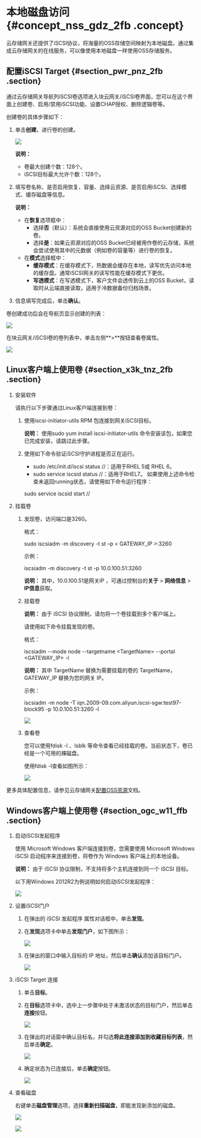 # 本地磁盘访问 {#concept_nss_gdz_2fb .concept}

云存储网关还提供了iSCSI协议，将海量的OSS存储空间映射为本地磁盘。通过集成云存储网关的在线服务，可以像使用本地磁盘一样使用OSS存储服务。

## 配置iSCSI Target {#section_pwr_pnz_2fb .section}

通过云存储网关导航列iSCSI卷选项进入块云网关/iSCSI卷界面，您可以在这个界面上创建卷、启用/禁用iSCSI功能、设置CHAP授权、删除逻辑卷等。

创建卷的具体步骤如下：

1.  单击**创建**，进行卷的创建。

    ![](http://static-aliyun-doc.oss-cn-hangzhou.aliyuncs.com/assets/img/21686/155419383612441_zh-CN.png)

    **说明：** 

    -   卷最大创建个数：128个。
    -   iSCSI目标最大允许个数：128个。
2.  填写卷名称、是否启用恢复、容量、选择云资源、是否启用iSCSI、选择模式、缓存磁盘等信息。

    **说明：** 

    -   在**恢复**选项框中：
        -   选择**否**（默认）：系统会直接使用云资源对应的OSS Bucket创建新的卷。
        -   选择**是**：如果云资源对应的OSS Bucket已经被用作卷的云存储，系统会尝试使用其中的元数据（例如卷的容量等）进行卷的恢复。
    -   在**模式**选择框中：
        -   **缓存模式**：在缓存模式下，热数据会缓存在本地，读写优先访问本地的缓存盘。通常iSCSI网关的读写性能在缓存模式下更优。
        -   **写透模式**：在写透模式下，客户文件会透传到云上的OSS Bucket，读取时从云端直接读取，适用于冷数据备份归档场景。
3.  信息填写完成后，单击**确认**。

卷创建成功后会在导航页显示创建的列表：

![](http://static-aliyun-doc.oss-cn-hangzhou.aliyuncs.com/assets/img/21686/155419383612601_zh-CN.png)

在块云网关/iSCSI卷的卷列表中，单击左侧**\>**按钮查看卷属性。

![](http://static-aliyun-doc.oss-cn-hangzhou.aliyuncs.com/assets/img/21686/155419383612611_zh-CN.png)

## Linux客户端上使用卷 {#section_x3k_tnz_2fb .section}

1.  安装软件

    请执行以下步骤通过Linux客户端连接到卷：

    1.  使用iscsi-initiator-utils RPM 包连接到网关iSCSI目标。

        **说明：** 使用sudo yum install iscsi-initiator-utils 命令安装该包，如果您已完成安装，请跳过此步骤。

    2.  使用如下命令验证iSCSI守护进程是否正在运行。

        -   sudo /etc/init.d/iscsi status //：适用于RHEL 5或 RHEL 6。
        -   sudo service iscsid status //：适用于RHEL7。
        如果使用上述命令检查未返回running状态，请使用如下命令运行程序：

        sudo service iscsid start //

2.  挂载卷
    1.  发现卷，访问端口是3260。

        格式：

        sudo iscsiadm -m discovery -t st –p < GATEWAY\_IP \>:3260

        示例：

        iscsiadm -m discovery -t st -p 10.0.100.51:3260

        **说明：** 其中，10.0.100.51是网关IP ，可通过控制台的**关于** \> **网络信息** \> **IP信息**获取。

    2.  挂载卷

        **说明：** 由于 iSCSI 协议限制，请勿将一个卷挂载到多个客户端上。

        请使用如下命令挂载发现的卷。

        格式：

        iscsiadm --mode node --targetname <TargetName\> --portal <GATEWAY\_IP\> -l

        **说明：** 其中 TargetName 替换为需要挂载的卷的 TargetName，GATEWAY\_IP 替换为您的网关 IP。

        示例：

        iscsiadm -m node -T iqn.2009-09.com.aliyun.iscsi-sgw:test97-block95 -p 10.0.100.51:3260 -l

        ![](http://static-aliyun-doc.oss-cn-hangzhou.aliyuncs.com/assets/img/21686/155419383612444_zh-CN.png)

    3.  查看卷

        您可以使用fdisk -l 、lsblk 等命令查看已经挂载的卷。当前状态下，卷已经是一个可用的裸磁盘。

        使用fdisk -l查看如图所示：

        ![](http://static-aliyun-doc.oss-cn-hangzhou.aliyuncs.com/assets/img/21686/155419383612445_zh-CN.png)


更多具体配置信息，请参见云存储网关[配置OSS资源](https://help.aliyun.com/document_detail/87268.html)文档。

## Windows客户端上使用卷 {#section_ogc_w11_ffb .section}

1.  启动iSCSI发起程序

    使用 Microsoft Windows 客户端连接到卷，您需要使用 Microsoft Windows iSCSI 启动程序来连接到卷，将卷作为 Windows 客户端上的本地设备。

    **说明：** 由于 iSCSI 协议限制，不支持将多个主机连接到同一个 iSCSI 目标。

    以下用Windows 2012R2为例说明如何启动iSCSI发起程序：

    ![](http://static-aliyun-doc.oss-cn-hangzhou.aliyuncs.com/assets/img/21686/155419383612446_zh-CN.png)

2.  设置iSCSI门户

    1.  在弹出的 iSCSI 发起程序 属性对话框中，单击**发现**。
    2.  在**发现**选项卡中单击**发现门户**，如下图所示：

        ![](http://static-aliyun-doc.oss-cn-hangzhou.aliyuncs.com/assets/img/21686/155419383612447_zh-CN.png)

    3.  在弹出的窗口中输入目标的 IP 地址，然后单击**确认**添加该目标门户。

        ![](http://static-aliyun-doc.oss-cn-hangzhou.aliyuncs.com/assets/img/21686/155419383612449_zh-CN.png)

3.  iSCSI Target 连接
    1.  单击**目标**。
    2.  在**目标**选项卡中，选中上一步骤中处于未激活状态的目标门户，然后单击**连接**按钮。

        ![](http://static-aliyun-doc.oss-cn-hangzhou.aliyuncs.com/assets/img/21686/155419383612468_zh-CN.png)

    3.  在弹出的对话窗中确认目标名，并勾选**将此连接添加到收藏目标列表**，然后单击**确定**。

        ![](http://static-aliyun-doc.oss-cn-hangzhou.aliyuncs.com/assets/img/21686/155419383612495_zh-CN.png)

    4.  确定状态为已连接后，单击**确定**按钮。

        ![](http://static-aliyun-doc.oss-cn-hangzhou.aliyuncs.com/assets/img/21686/155419383712497_zh-CN.png)

4.  查看磁盘

    右键单击**磁盘管理**选项，选择**重新扫描磁盘**，即能发现新添加的磁盘。

    ![](http://static-aliyun-doc.oss-cn-hangzhou.aliyuncs.com/assets/img/21686/155419383712567_zh-CN.png)

    ![](http://static-aliyun-doc.oss-cn-hangzhou.aliyuncs.com/assets/img/21686/155419383712569_zh-CN.png)


